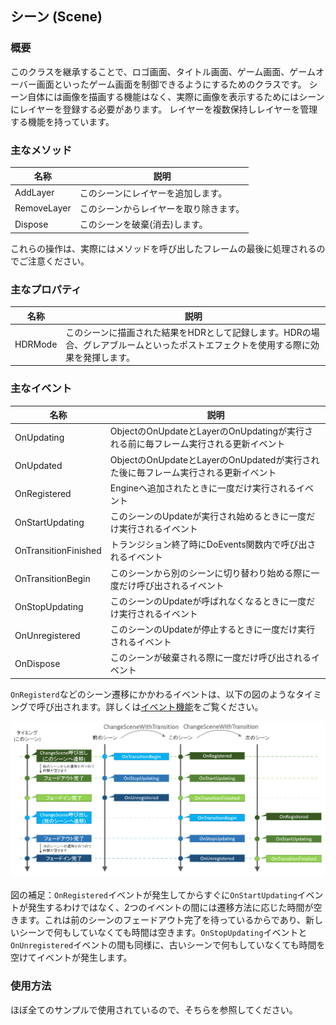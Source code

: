 ﻿## シーン (Scene)

### 概要

このクラスを継承することで、ロゴ画面、タイトル画面、ゲーム画面、ゲームオーバー画面といったゲーム画面を制御できるようにするためのクラスです。
シーン自体には画像を描画する機能はなく、実際に画像を表示するためにはシーンにレイヤーを登録する必要があります。
レイヤーを複数保持しレイヤーを管理する機能を持っています。

### 主なメソッド

| 名称 | 説明 |
|---|---|
| AddLayer | このシーンにレイヤーを追加します。 |
| RemoveLayer | このシーンからレイヤーを取り除きます。 |
| Dispose | このシーンを破棄(消去)します。 |

これらの操作は、実際にはメソッドを呼び出したフレームの最後に処理されるのでご注意ください。

### 主なプロパティ

| 名称 | 説明 |
|---|---|
| HDRMode| このシーンに描画された結果をHDRとして記録します。HDRの場合、グレアブルームといったポストエフェクトを使用する際に効果を発揮します。 |

### 主なイベント

| 名称 | 説明 |
|---|---|
| OnUpdating | ObjectのOnUpdateとLayerのOnUpdatingが実行される前に毎フレーム実行される更新イベント |
| OnUpdated | ObjectのOnUpdateとLayerのOnUpdatedが実行された後に毎フレーム実行される更新イベント |
| OnRegistered | Engineへ追加されたときに一度だけ実行されるイベント |
| OnStartUpdating | このシーンのUpdateが実行され始めるときに一度だけ実行されるイベント |
| OnTransitionFinished | トランジション終了時にDoEvents関数内で呼び出されるイベント |
| OnTransitionBegin | このシーンから別のシーンに切り替わり始める際に一度だけ呼び出されるイベント |
| OnStopUpdating | このシーンのUpdateが呼ばれなくなるときに一度だけ実行されるイベント |
| OnUnregistered | このシーンのUpdateが停止するときに一度だけ実行されるイベント |
| OnDispose | このシーンが破棄される際に一度だけ呼び出されるイベント |

`OnRegisterd`などのシーン遷移にかかわるイベントは、以下の図のようなタイミングで呼び出されます。詳しくは[イベント機能](EventSystem.md)をご覧ください。

![シーンのイベント](img/SceneEvents.png)

図の補足：`OnRegistered`イベントが発生してからすぐに`OnStartUpdating`イベントが発生するわけではなく、2つのイベントの間には遷移方法に応じた時間が空きます。これは前のシーンのフェードアウト完了を待っているからであり、新しいシーンで何もしていなくても時間は空きます。`OnStopUpdating`イベントと`OnUnregistered`イベントの間も同様に、古いシーンで何もしていなくても時間を空けてイベントが発生します。

### 使用方法

ほぼ全てのサンプルで使用されているので、そちらを参照してください。
